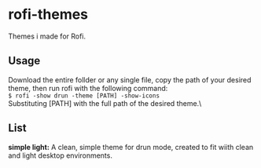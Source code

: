 # rofi-themes
Themes i made for Rofi.

## Usage
Download the entire follder or any single file, copy the path of your desired theme, then run rofi with the following command:\
`$ rofi -show drun -theme [PATH] -show-icons`\
Substituting [PATH] with the full path of the desired theme.\

## List
**simple light:** A clean, simple theme for drun mode, created to fit wiith clean and light desktop environments.
